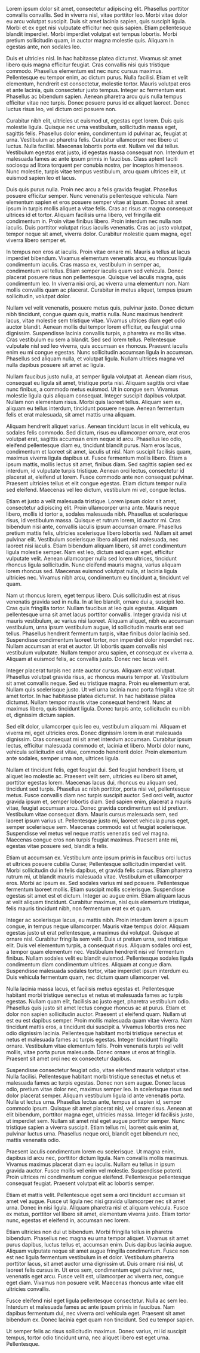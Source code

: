 Lorem ipsum dolor sit amet, consectetur adipiscing elit. Phasellus porttitor convallis convallis. Sed in viverra nisl, vitae porttitor leo. Morbi vitae dolor eu arcu volutpat suscipit. Duis sit amet lacinia sapien, quis suscipit ligula. Morbi et ex eget nisi vulputate efficitur nec quis sapien. Etiam pellentesque blandit imperdiet. Morbi imperdiet volutpat est tempus lobortis. Morbi pretium sollicitudin quam, in auctor magna molestie quis. Aliquam in egestas ante, non sodales leo.

Duis et ultricies nisl. In hac habitasse platea dictumst. Vivamus sit amet libero quis magna efficitur feugiat. Cras convallis nisi quis tristique commodo. Phasellus elementum est nec nunc cursus maximus. Pellentesque eu tempor enim, ac dictum purus. Nulla facilisi. Etiam et velit elementum, hendrerit est consectetur, molestie tortor. Mauris volutpat eros et ante lacinia, quis consectetur justo tempus. Integer ac fermentum erat. Phasellus ac bibendum sapien. Aenean pharetra arcu quis nulla tempus efficitur vitae nec turpis. Donec posuere purus id ex aliquet laoreet. Donec luctus risus leo, vel dictum orci posuere non.

Curabitur nibh elit, ultricies ut euismod ut, egestas eget lorem. Duis quis molestie ligula. Quisque nec urna vestibulum, sollicitudin massa eget, sagittis felis. Phasellus dolor enim, condimentum id pulvinar ac, feugiat at urna. Vestibulum ac pharetra felis. Curabitur ullamcorper nec libero ut luctus. Nulla facilisi. Maecenas lobortis porta est. Nullam vel dui tellus. Vestibulum egestas erat justo, id egestas massa consequat non. Interdum et malesuada fames ac ante ipsum primis in faucibus. Class aptent taciti sociosqu ad litora torquent per conubia nostra, per inceptos himenaeos. Nunc molestie, turpis vitae tempus vestibulum, arcu quam ultrices elit, ut euismod sapien leo et lacus.

Duis quis purus nulla. Proin nec arcu a felis gravida feugiat. Phasellus posuere efficitur semper. Nunc venenatis pellentesque vehicula. Nam elementum sapien et eros posuere semper vitae at ipsum. Donec sit amet ipsum in turpis mollis aliquet a vitae felis. Cras ac risus at magna consequat ultrices id et tortor. Aliquam facilisis urna libero, vel fringilla elit condimentum in. Proin vitae finibus libero. Proin interdum nec nulla non iaculis. Duis porttitor volutpat risus iaculis venenatis. Cras ac justo volutpat, tempor neque sit amet, viverra dolor. Curabitur molestie quam magna, eget viverra libero semper et.

In tempus non eros at iaculis. Proin vitae ornare mi. Mauris a tellus at lacus imperdiet bibendum. Vivamus elementum venenatis arcu, eu rhoncus ligula condimentum iaculis. Cras massa ex, vestibulum in semper ac, condimentum vel tellus. Etiam semper iaculis quam sed vehicula. Donec placerat posuere risus non pellentesque. Quisque vel iaculis magna, quis condimentum leo. In viverra nisi orci, ac viverra urna elementum non. Nam mollis convallis quam ac placerat. Curabitur in metus aliquet, tempus ipsum sollicitudin, volutpat dolor.

Nullam vel velit venenatis, posuere metus quis, pulvinar justo. Donec dictum nibh tincidunt, congue quam quis, mattis nulla. Nunc maximus hendrerit lacus, vitae molestie sem tristique vitae. Vivamus ultrices diam eget odio auctor blandit. Aenean mollis dui tempor lorem efficitur, eu feugiat urna dignissim. Suspendisse lacinia convallis turpis, a pharetra ex mollis vitae. Cras vestibulum eu sem a blandit. Sed sed lorem tellus. Pellentesque vulputate nisl sed leo viverra, quis accumsan ex rhoncus. Praesent iaculis enim eu mi congue egestas. Nunc sollicitudin accumsan ligula in accumsan. Phasellus sed aliquam nulla, et volutpat ligula. Nullam ultrices magna vel nulla dapibus posuere sit amet ac ligula.

Nullam faucibus justo nulla, at semper ligula volutpat at. Aenean diam risus, consequat eu ligula sit amet, tristique porta nisi. Aliquam sagittis orci vitae nunc finibus, a commodo metus euismod. Ut in congue sem. Vivamus molestie ligula quis aliquam consequat. Integer suscipit dapibus volutpat. Nullam non elementum risus. Morbi quis laoreet tellus. Aliquam sem ex, aliquam eu tellus interdum, tincidunt posuere neque. Aenean fermentum felis et erat malesuada, sit amet mattis urna aliquam.

Aliquam hendrerit aliquet varius. Aenean tincidunt lacus in elit vehicula, eu sodales felis commodo. Sed dictum, risus eu ullamcorper ornare, erat eros volutpat erat, sagittis accumsan enim neque id arcu. Phasellus leo odio, eleifend pellentesque diam eu, tincidunt blandit purus. Nam eros lacus, condimentum et laoreet sit amet, iaculis ut nisl. Nam suscipit facilisis quam, maximus viverra ligula dapibus ut. Fusce fermentum mollis libero. Etiam a ipsum mattis, mollis lectus sit amet, finibus diam. Sed sagittis sapien sed ex interdum, id vulputate turpis tristique. Aenean orci lectus, consectetur id placerat at, eleifend ut lorem. Fusce commodo ante non consequat pulvinar. Praesent ultricies tellus et elit congue egestas. Etiam dictum tempor nulla sed eleifend. Maecenas vel leo dictum, vestibulum mi vel, congue lectus.

Etiam et justo a velit malesuada tristique. Lorem ipsum dolor sit amet, consectetur adipiscing elit. Proin ullamcorper urna ante. Mauris neque libero, mollis id tortor a, sodales malesuada nibh. Phasellus et scelerisque risus, id vestibulum massa. Quisque et rutrum lorem, id auctor mi. Cras bibendum nisi ante, convallis iaculis ipsum accumsan ornare. Phasellus pretium mattis felis, ultricies scelerisque libero lobortis sed. Nullam sit amet pulvinar elit. Vestibulum scelerisque libero aliquet nisl malesuada, nec laoreet nisi iaculis. Etiam bibendum aliquam libero, sit amet condimentum ligula molestie semper. Nam est leo, dictum sed quam eget, efficitur vulputate velit. Aenean ullamcorper nulla sed lorem ultrices, tincidunt rhoncus ligula sollicitudin. Nunc eleifend mauris magna, varius aliquam lorem rhoncus sed. Maecenas euismod volutpat nulla, at lacinia ligula ultricies nec. Vivamus nibh arcu, condimentum eu tincidunt a, tincidunt vel quam.

Nam ut rhoncus lorem, eget tempus libero. Duis sollicitudin est at risus venenatis gravida sed in nulla. In at leo blandit, ornare dui a, suscipit leo. Cras quis fringilla tortor. Nullam faucibus at leo quis egestas. Aliquam pellentesque urna sit amet lacus porttitor convallis. Integer gravida nisi ut mauris vestibulum, ac varius nisi laoreet. Aliquam aliquet, nibh eu accumsan vestibulum, urna ipsum vestibulum augue, id sollicitudin mauris erat sed tellus. Phasellus hendrerit fermentum turpis, vitae finibus dolor lacinia sed. Suspendisse condimentum laoreet tortor, non imperdiet dolor imperdiet nec. Nullam accumsan at erat et auctor. Ut lobortis quam convallis nisl vestibulum vulputate. Nullam tempor arcu sapien, et consequat ex viverra a. Aliquam at euismod felis, ac convallis justo. Donec nec lacus velit.

Integer placerat turpis nec ante auctor cursus. Aliquam erat volutpat. Phasellus volutpat gravida risus, ac rhoncus mauris tempor at. Vestibulum sit amet convallis neque. Sed eu tristique magna. Proin eu elementum erat. Nullam quis scelerisque justo. Ut vel urna lacinia nunc porta fringilla vitae sit amet tortor. In hac habitasse platea dictumst. In hac habitasse platea dictumst. Nullam tempor mauris vitae consequat hendrerit. Nunc at maximus libero, quis tincidunt ligula. Donec turpis ante, sollicitudin eu nibh et, dignissim dictum sapien.

Sed elit dolor, ullamcorper quis leo eu, vestibulum aliquam mi. Aliquam et viverra mi, eget ultricies eros. Donec dignissim lorem in erat malesuada dignissim. Cras consequat mi sit amet interdum accumsan. Curabitur ipsum lectus, efficitur malesuada commodo et, lacinia et libero. Morbi dolor nunc, vehicula sollicitudin est vitae, commodo hendrerit dolor. Proin elementum ante sodales, semper urna non, ultrices ligula.

Nullam et tincidunt felis, eget feugiat dui. Sed feugiat hendrerit libero, ut aliquet leo molestie ac. Praesent velit sem, ultricies eu libero sit amet, porttitor egestas lorem. Maecenas lacus dui, rhoncus eu aliquam sed, tincidunt sed turpis. Phasellus ac nibh porttitor, porta nisi vel, pellentesque metus. Fusce convallis diam nec turpis suscipit auctor. Sed orci velit, auctor gravida ipsum et, semper lobortis diam. Sed sapien enim, placerat a mauris vitae, feugiat accumsan arcu. Donec gravida condimentum est id pretium. Vestibulum vitae consequat diam. Mauris cursus malesuada sem, sed laoreet ipsum varius ut. Pellentesque justo mi, laoreet vehicula purus eget, semper scelerisque sem. Maecenas commodo est ut feugiat scelerisque. Suspendisse vel metus vel neque mattis venenatis sed vel magna. Maecenas congue eros non turpis feugiat maximus. Praesent ante mi, egestas vitae posuere sed, blandit a felis.

Etiam ut accumsan ex. Vestibulum ante ipsum primis in faucibus orci luctus et ultrices posuere cubilia Curae; Pellentesque sollicitudin imperdiet velit. Morbi sollicitudin dui in felis dapibus, et gravida felis cursus. Etiam pharetra rutrum mi, ut blandit mauris malesuada vitae. Vestibulum et ullamcorper eros. Morbi ac ipsum ex. Sed sodales varius mi sed posuere. Pellentesque fermentum laoreet mollis. Etiam suscipit mollis scelerisque. Suspendisse egestas sit amet est et dictum. Integer ac augue enim. Etiam aliquam lacus at velit aliquam tincidunt. Curabitur maximus, nisl quis elementum tristique, felis mauris tincidunt nibh, non fermentum erat ex et quam.

Integer ac scelerisque lacus, eu mattis nibh. Proin interdum lorem a ipsum congue, in tempus neque ullamcorper. Mauris vitae tempus dolor. Aliquam egestas justo ut erat pellentesque, a maximus dui volutpat. Quisque at ornare nisl. Curabitur fringilla sem velit. Duis ut pretium urna, sed tristique elit. Duis vel elementum turpis, a consequat risus. Aliquam sodales orci est, a tempor quam elementum nec. Vestibulum hendrerit nisi vel fermentum finibus. Nullam sodales velit eu blandit euismod. Pellentesque sodales ligula condimentum diam condimentum ultrices. Aliquam at congue diam. Suspendisse malesuada sodales tortor, vitae imperdiet ipsum interdum eu. Duis vehicula fermentum quam, nec dictum quam ullamcorper vel.

Nulla lacinia massa lacus, et facilisis metus egestas et. Pellentesque habitant morbi tristique senectus et netus et malesuada fames ac turpis egestas. Nullam quam elit, facilisis ac justo eget, pharetra vestibulum odio. Phasellus quis justo sit amet lectus congue rhoncus ac at purus. Etiam et dolor non sapien sollicitudin auctor. Praesent ut eleifend quam. Nullam ut est eu est dapibus semper. Proin mollis malesuada quam vitae viverra. Nam tincidunt mattis eros, a tincidunt dui suscipit a. Vivamus lobortis eros nec odio dignissim lacinia. Pellentesque habitant morbi tristique senectus et netus et malesuada fames ac turpis egestas. Integer tincidunt fringilla ornare. Vestibulum vitae elementum felis. Proin venenatis turpis vel velit mollis, vitae porta purus malesuada. Donec ornare ut eros at fringilla. Praesent sit amet orci nec ex consectetur dapibus.

Suspendisse consectetur feugiat odio, vitae eleifend mauris volutpat vitae. Nulla facilisi. Pellentesque habitant morbi tristique senectus et netus et malesuada fames ac turpis egestas. Donec non sem augue. Donec lacus odio, pretium vitae dolor nec, maximus semper leo. In scelerisque risus sed dolor placerat semper. Aliquam vestibulum ligula id ante venenatis porta. Nulla ut lectus urna. Phasellus lectus ante, tempus at sapien id, semper commodo ipsum. Quisque sit amet placerat nisl, vel ornare risus. Aenean at elit bibendum, porttitor magna eget, ultricies massa. Integer id facilisis justo, ut imperdiet sem. Nullam sit amet nisl eget augue porttitor semper. Nunc tristique sapien a viverra suscipit. Etiam tellus mi, laoreet quis enim at, pulvinar luctus urna. Phasellus neque orci, blandit eget bibendum nec, mattis venenatis odio.

Praesent iaculis condimentum lorem eu scelerisque. Ut magna enim, dapibus id arcu nec, porttitor dictum ligula. Nam convallis mollis maximus. Vivamus maximus placerat diam eu iaculis. Nullam eu tellus in ipsum gravida auctor. Fusce mollis vel enim vel molestie. Suspendisse potenti. Proin ultrices mi condimentum congue eleifend. Pellentesque pellentesque consequat feugiat. Praesent volutpat elit ac lobortis semper.

Etiam et mattis velit. Pellentesque eget sem a orci tincidunt accumsan sit amet vel augue. Fusce ut ligula nec nisi gravida ullamcorper nec sit amet urna. Donec in nisi ligula. Aliquam pharetra nisl et aliquam vehicula. Fusce ex metus, porttitor vel libero sit amet, elementum viverra justo. Etiam tortor nunc, egestas et eleifend in, accumsan nec lorem.

Etiam ultricies non dui ut bibendum. Morbi fringilla tellus in pharetra bibendum. Phasellus nec magna eu urna tempor aliquet. Vivamus sit amet purus dapibus, luctus tellus et, accumsan enim. Duis dapibus lacinia augue. Aliquam vulputate neque sit amet augue fringilla condimentum. Fusce non est nec ligula fermentum vestibulum in et dolor. Vestibulum pharetra porttitor lacus, sit amet auctor urna dignissim ut. Duis ornare nisi nisl, ut laoreet felis cursus in. Ut eros sem, condimentum eget pulvinar nec, venenatis eget arcu. Fusce velit est, ullamcorper ac viverra nec, congue eget diam. Vivamus non posuere velit. Maecenas rhoncus ante vitae elit ultricies convallis.

Fusce eleifend nisl eget ligula pellentesque consectetur. Nulla ac sem leo. Interdum et malesuada fames ac ante ipsum primis in faucibus. Nam dapibus fermentum dui, nec viverra orci vehicula eget. Praesent sit amet bibendum ex. Donec lacinia eget quam non tincidunt. Sed eu tempor sapien.

Ut semper felis ac risus sollicitudin maximus. Donec varius, mi id suscipit tempus, tortor odio tincidunt urna, nec aliquet libero est eget urna. Pellentesque.
